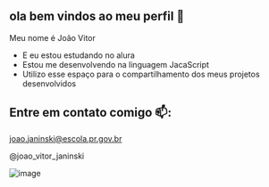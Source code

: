 ## ola bem vindos ao meu perfil 🎉

Meu nome é João Vitor

- E eu estou estudando no alura
- Estou me desenvolvendo na linguagem JacaScript
- Utilizo esse espaço para o compartilhamento dos meus projetos desenvolvidos

## Entre em contato comigo 📫:

joao.janinski@escola.pr.gov.br

@joao_vitor_janinski


![image](https://github.com/JoaovitorJK/JoaovitorJK/assets/171157559/93a6b117-25aa-4d9e-b096-47db4278d135)
